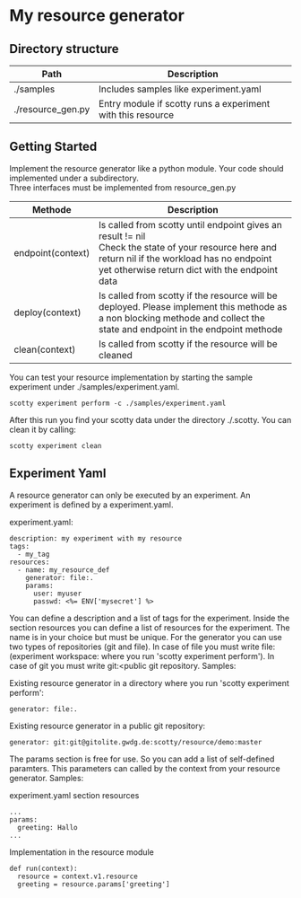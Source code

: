 My resource generator
=====================

Directory structure
-------------------

| Path              | Description |
| ----------------- | ----------- |
| ./samples         | Includes samples like experiment.yaml |
| ./resource_gen.py | Entry module if scotty runs a experiment with this resource |

Getting Started
---------------

Implement the resource generator like a python module. Your code should implemented under a subdirectory.    
Three interfaces must be implemented from resource_gen.py

| Methode           | Description |
| ----------------- | ----------- |
| endpoint(context) | Is called from scotty until endpoint gives an result != nil <br> Check the state of your resource here and return nil if the workload has no endpoint yet otherwise return dict with the endpoint data |
| deploy(context)   | Is called from scotty if the resource will be deployed. Please implement this methode as a non blocking methode and collect the state and endpoint in the endpoint methode |
| clean(context)    | Is called from scotty if the resource will be cleaned |

You can test your resource implementation by starting the sample experiment under ./samples/experiment.yaml.

    scotty experiment perform -c ./samples/experiment.yaml

After this run you find your scotty data under the directory ./.scotty. You can clean it by calling:

    scotty experiment clean

Experiment Yaml
---------------

A resource generator can only be executed by an experiment. An experiment is defined by a experiment.yaml.

experiment.yaml:

    description: my experiment with my resource
    tags:
      - my_tag
    resources:
      - name: my_resource_def
        generator: file:.
        params:
          user: myuser
          passwd: <%= ENV['mysecret'] %>

You can define a description and a list of tags for the experiment. Inside the section resources you can define a list of resources for the experiment. The name is in your choice but must be unique. For the generator you can use two types of repositories (git and file). In case of file you must write file:<relative path to the exoeriment workspace> (experiment workspace: where you run 'scotty experiment perform'). In case of git you must write git:<public git repository. Samples:

Existing resource generator in a directory where you run 'scotty experiment perform':

    generator: file:.

Existing resource generator in a public git repository:

    generator: git:git@gitolite.gwdg.de:scotty/resource/demo:master

The params section is free for use. So you can add a list of self-defined paramters. This parameters can called by the context from your resource generator. Samples:

experiment.yaml section resources

    ...
    params:
      greeting: Hallo
    ...
    
Implementation in the resource module

    def run(context):
      resource = context.v1.resource
      greeting = resource.params['greeting']
